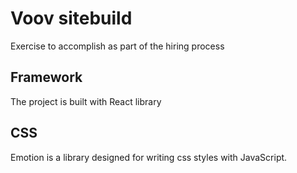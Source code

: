 # Voov sitebuild

Exercise to accomplish as part of the hiring process

## Framework

The project is built with React library

## CSS

Emotion is a library designed for writing css styles with JavaScript.
